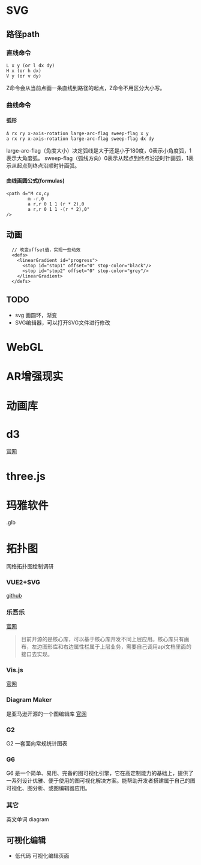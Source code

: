 

# SVG

## 路径path
### 直线命令
```
L x y (or l dx dy)
H x (or h dx)
V y (or v dy)
```
Z命令会从当前点画一条直线到路径的起点，Z命令不用区分大小写。
### 曲线命令
#### 弧形
```
A rx ry x-axis-rotation large-arc-flag sweep-flag x y
a rx ry x-axis-rotation large-arc-flag sweep-flag dx dy
```
large-arc-flag（角度大小）决定弧线是大于还是小于180度，0表示小角度弧，1表示大角度弧。
sweep-flag（弧线方向）0表示从起点到终点沿逆时针画弧，1表示从起点到终点沿顺时针画弧。
#### 曲线画圆公式(formulas)
```
<path d="M cx,cy
        m -r,0
        a r,r 0 1 1 (r * 2),0
        a r,r 0 1 1 -(r * 2),0"
/>
```

## 动画
```
  // 改变offset值，实现一些动效
  <defs>
    <linearGradient id="progress">
      <stop id="stop1" offset="0" stop-color="black"/>
      <stop id="stop2" offset="0" stop-color="grey"/>
    </linearGradient>
  </defs>
```

## TODO
- svg 画圆环，渐变
- SVG编辑器，可以打开SVG文件进行修改

# WebGL

# AR增强现实

# 动画库

# d3
[官网](https://d3js.org/)

# three.js 
# 玛雅软件
.glb 

# 拓扑图

网络拓扑图绘制调研

### VUE2+SVG
[github](https://github.com/Mirror198829/vue-topo)


### 乐吾乐
[官网](http://topology.le5le.com/)

> 目前开源的是核心库，可以基于核心库开发不同上层应用。核心库只有画布，左边图形库和右边属性栏属于上层业务，需要自己调用api文档里面的接口去实现。

### Vis.js
[官网](https://visjs.org/)

### Diagram Maker
是亚马逊开源的一个图编辑库
[官网](https://awslabs.github.io/diagram-maker/)

### G2
G2 一套面向常规统计图表

### G6
G6 是一个简单、易用、完备的图可视化引擎，它在高定制能力的基础上，提供了一系列设计优雅、便于使用的图可视化解决方案。能帮助开发者搭建属于自己的图可视化、图分析、或图编辑器应用。

### 其它
英文单词 diagram


## 可视化编辑
- 低代码 可视化编辑页面